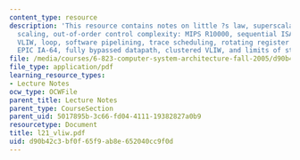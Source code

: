```yaml
---
content_type: resource
description: 'This resource contains notes on little ?s law, superscalar control logic
  scaling, out-of-order control complexity: MIPS R10000, sequential ISA bottleneck,
  VLIW, loop, software pipelining, trace scheduling, rotating register files, Intel
  EPIC IA-64, fully bypassed datapath, clustered VLIW, and limits of static scheduling.'
file: /media/courses/6-823-computer-system-architecture-fall-2005/d90b42c3bf0f65f9ab8e652040cc9f0d_l21_vliw.pdf
file_type: application/pdf
learning_resource_types:
- Lecture Notes
ocw_type: OCWFile
parent_title: Lecture Notes
parent_type: CourseSection
parent_uid: 5017895b-3c66-fd04-4111-19382827a0b9
resourcetype: Document
title: l21_vliw.pdf
uid: d90b42c3-bf0f-65f9-ab8e-652040cc9f0d
---
```

